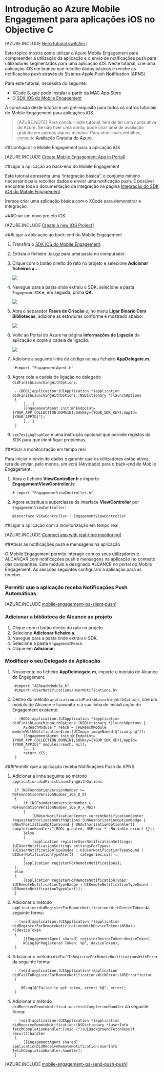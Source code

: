 <properties
    pageTitle="Introdução ao Azure Mobile Engagement para iOS no Objective C | Microsoft Azure"
    description="Saiba como utilizar o Azure Mobile Engagement com notificações push e de análise para aplicações iOS."
    services="mobile-engagement"
    documentationCenter="mobile"
    authors="piyushjo"
    manager="erikre"
    editor="" />

<tags
    ms.service="mobile-engagement"
    ms.workload="mobile"
    ms.tgt_pltfrm="mobile-ios"
    ms.devlang="objective-c"
    ms.topic="hero-article"
    ms.date="09/14/2016"
    ms.author="piyushjo" />


# Introdução ao Azure Mobile Engagement para aplicações iOS no Objective C

[AZURE.INCLUDE [Hero tutorial switcher](../../includes/mobile-engagement-hero-tutorial-switcher.md)]

Este tópico mostra como utilizar o Azure Mobile Engagement para compreender a utilização da aplicação e o envio de notificações push para utilizadores segmentados para uma aplicação iOS.
Neste tutorial, crie uma aplicação iOS em branco que recolhe dados básicos e recebe as notificações push através do Sistema Apple Push Notification (APNS).

Para este tutorial, necessita do seguinte:

+ XCode 8, que pode instalar a partir da MAC App Store
+ O [SDK iOS do Mobile Engagement]

A conclusão deste tutorial é um pré-requisito para todos os outros tutoriais do Mobile Engagement para aplicações iOS.

> [AZURE.NOTE] Para concluir este tutorial, tem de ter uma conta ativa do Azure. Se não tiver uma conta, pode criar uma de avaliação gratuita em apenas alguns minutos. Para obter mais detalhes, consulte [Avaliação Gratuita do Azure](https://azure.microsoft.com/pricing/free-trial/?WT.mc_id=A0E0E5C02&amp;returnurl=http%3A%2F%2Fazure.microsoft.com%2Fen-us%2Fdocumentation%2Farticles%2Fmobile-engagement-ios-get-started).

##<a id="setup-azme"></a>Configurar o Mobile Engagement para a aplicação iOS

[AZURE.INCLUDE [Create Mobile Engagement App in Portal](../../includes/mobile-engagement-create-app-in-portal.md)]

##<a id="connecting-app"></a>Ligar a aplicação ao back-end do Mobile Engagement

Este tutorial apresenta uma “integração básica”, o conjunto mínimo necessário para recolher dados e enviar uma notificação push. É possível encontrar toda a documentação da integração na página [Integração do SDK iOS do Mobile Engagement](mobile-engagement-ios-sdk-overview.md).

Iremos criar uma aplicação básica com o XCode para demonstrar a integração.

###Criar um novo projeto iOS

[AZURE.INCLUDE [Create a new iOS Project](../../includes/mobile-engagement-create-new-ios-app.md)]

###Ligar a aplicação ao back-end do Mobile Engagement

1. Transfira o [SDK iOS do Mobile Engagement].
2. Extraia o ficheiro .tar.gz para uma pasta no computador.
3. Clique com o botão direito do rato no projeto e selecione **Adicionar ficheiros a...**.

    ![][1]

4. Navegue para a pasta onde extraiu o SDK, selecione a pasta `EngagementSDK` e, em seguida, prima **OK**.

    ![][2]

5. Abra o separador **Fases de Criação** e, no menu **Ligar Binário Com Bibliotecas**, adicione as estruturas conforme é mostrado abaixo:

    ![][3]

6. Volte ao Portal do Azure na página **Informações de Ligação** da aplicação e copie a cadeia de ligação.

    ![][4]

7. Adicione a seguinte linha de código no seu ficheiro **AppDelegate.m**.

        #import "EngagementAgent.h"

8. Agora cole a cadeia de ligação no delegado `didFinishLaunchingWithOptions`.

        - (BOOL)application:(UIApplication *)application didFinishLaunchingWithOptions:(NSDictionary *)launchOptions
        {
            [...]   
            [EngagementAgent init:@"Endpoint={YOUR_APP_COLLECTION.DOMAIN};SdkKey={YOUR_SDK_KEY};AppId={YOUR_APPID}"];
            [...]
        }

9. `setTestLogEnabled` é uma instrução opcional que permite registos do SDK para que identifique problemas. 

##<a id="monitor"></a>Ativar a monitorização em tempo real

Para iniciar o envio de dados e garantir que os utilizadores estão ativos, terá de enviar, pelo menos, um ecrã (Atividade) para o back-end do Mobile Engagement.

1. Abra o ficheiro **ViewController.h** e importe **EngagementViewController.h**:

    `# import "EngagementViewController.h"`

2. Agora substitua a superclasse da interface **ViewController** por `EngagementViewController`:

    `@interface ViewController : EngagementViewController`

##<a id="monitor"></a>Ligar a aplicação com a monitorização em tempo real

[AZURE.INCLUDE [Connect app with real-time monitoring](../../includes/mobile-engagement-connect-app-with-monitor.md)]

##<a id="integrate-push"></a>Ativar as notificações push e mensagens na aplicação

O Mobile Engagement permite interagir com os seus utilizadores e ALCANÇAR com notificações push e mensagens na aplicação no contexto das campanhas. Este módulo é designado ALCANCE no portal do Mobile Engagement.
As secções seguintes configuram a aplicação para as receber.

### Permitir que a aplicação receba Notificações Push Automáticas

[AZURE.INCLUDE [mobile-engagement-ios-silent-push](../../includes/mobile-engagement-ios-silent-push.md)]  

### Adicionar a biblioteca de Alcance ao projeto

1. Clique com o botão direito do rato no projeto.
2. Selecione **Adicionar ficheiro a**.
3. Navegue para a pasta onde extraiu o SDK.
4. Selecione a pasta `EngagementReach`.
5. Clique em **Adicionar**.

### Modificar o seu Delegado de Aplicação

1. Novamente no ficheiro **AppDeletegate.m**, importe o módulo de Alcance do Engagement.

        #import "AEReachModule.h"
        #import <UserNotifications/UserNotifications.h>

2. Dentro do método `application:didFinishLaunchingWithOptions`, crie um módulo de Alcance e transmita-o à sua linha de inicialização do Engagement existente:

        - (BOOL)application:(UIApplication *)application didFinishLaunchingWithOptions:(NSDictionary *)launchOptions {
            AEReachModule * reach = [AEReachModule moduleWithNotificationIcon:[UIImage imageNamed:@"icon.png"]];
            [EngagementAgent init:@"Endpoint={YOUR_APP_COLLECTION.DOMAIN};SdkKey={YOUR_SDK_KEY};AppId={YOUR_APPID}" modules:reach, nil];
            [...]
            return YES;
        }

###Permitir que a aplicação receba Notificações Push do APNS

1. Adicionar a linha seguinte ao método `application:didFinishLaunchingWithOptions`:

        if (NSFoundationVersionNumber >= NSFoundationVersionNumber_iOS_8_0)
        {
            if (NSFoundationVersionNumber > NSFoundationVersionNumber_iOS_9_x_Max)
            {
                [UNUserNotificationCenter.currentNotificationCenter requestAuthorizationWithOptions:(UNAuthorizationOptionBadge | UNAuthorizationOptionSound | UNAuthorizationOptionAlert) completionHandler:^(BOOL granted, NSError * _Nullable error) {}];
            }else
            {
                [application registerUserNotificationSettings:[UIUserNotificationSettings settingsForTypes:(UIUserNotificationTypeBadge | UIUserNotificationTypeSound | UIUserNotificationTypeAlert)   categories:nil]];
            }
            [application registerForRemoteNotifications];
        }
        else
        {
            [application registerForRemoteNotificationTypes:(UIRemoteNotificationTypeBadge | UIRemoteNotificationTypeSound | UIRemoteNotificationTypeAlert)];
        }

2. Adicionar o método `application:didRegisterForRemoteNotificationsWithDeviceToken` da seguinte forma:

        - (void)application:(UIApplication *)application didRegisterForRemoteNotificationsWithDeviceToken:(NSData *)deviceToken
        {
            [[EngagementAgent shared] registerDeviceToken:deviceToken];
            NSLog(@"Registered Token: %@", deviceToken);
        }

3. Adicionar o método `didFailToRegisterForRemoteNotificationsWithError` da seguinte forma:

        - (void)application:(UIApplication*)application didFailToRegisterForRemoteNotificationsWithError:(NSError*)error
        {
           
           NSLog(@"Failed to get token, error: %@", error);
        }

4. Adicionar o método `didReceiveRemoteNotification:fetchCompletionHandler` da seguinte forma:

        - (void)application:(UIApplication *)application didReceiveRemoteNotification:(NSDictionary *)userInfo fetchCompletionHandler:(void (^)(UIBackgroundFetchResult result))handler
        {
            [[EngagementAgent shared] applicationDidReceiveRemoteNotification:userInfo fetchCompletionHandler:handler];
        }

[AZURE.INCLUDE [mobile-engagement-ios-send-push-push](../../includes/mobile-engagement-ios-send-push.md)]

<!-- URLs. -->
[SDK iOS do Mobile Engagement]: http://aka.ms/qk2rnj

<!-- Images. -->
[1]: ./media/mobile-engagement-ios-get-started/xcode-add-files.png
[2]: ./media/mobile-engagement-ios-get-started/xcode-select-engagement-sdk.png
[3]: ./media/mobile-engagement-ios-get-started/xcode-build-phases.png
[4]: ./media/mobile-engagement-ios-get-started/app-connection-info-page.png




<!--HONumber=Sep16_HO4-->


